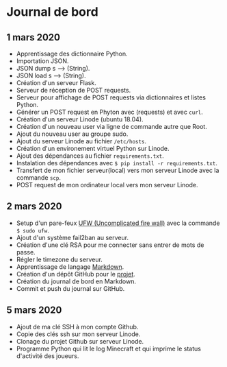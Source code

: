 # Journal de bord

## 1 mars 2020

- Apprentissage des dictionnaire Python.
- Importation JSON.
- JSON dump s --> (String).
- JSON load s --> (String).
- Création d'un serveur Flask.
- Serveur de réception de POST requests.
- Serveur pour affichage de POST requests via dictionnaires et listes Python.
- Générer un POST request en Phyton avec (requests) et avec `curl`.
- Création d'un serveur Linode (ubuntu 18.04).
- Création d'un nouveau user via ligne de commande autre que Root.
- Ajout du nouveau user au groupe sudo.
- Ajout du serveur Linode au fichier `/etc/hosts`.
- Création d'un environement virtuel Python sur Linode.
- Ajout des dépendances au fichier `requirements.txt`.
- Instalation des dépendances avec `$ pip install -r requirements.txt`.
- Transfert de mon fichier serveur(local) vers mon serveur Linode avec la commande `scp`.
- POST request de mon ordinateur local vers mon serveur Linode.

## 2 mars 2020

- Setup d'un pare-feux [UFW (Uncomplicated fire wall)](https://www.digitalocean.com/community/tutorials/how-to-set-up-a-firewall-with-ufw-on-ubuntu-18-04) avec la commande `$ sudo ufw`.
- Ajout d'un système fail2ban au serveur.
- Création d'une clé RSA pour me connecter sans entrer de mots de passe.
- Régler le timezone du serveur.
- Apprentissage de langage [Markdown](https://guides.github.com/features/mastering-markdown/).
- Création d'un dépôt GitHub pour le [projet](https://github.com/DamdlBT/Projet-IoT-h20).
- Création du journal de bord en Markdown.
- Commit et push du journal sur GitHub.

## 5 mars 2020

- Ajout de ma clé SSH à mon compte Github.
- Copie des clés ssh sur mon serveur Linode.
- Clonage du projet Github sur serveur Linode.
- Programme Python qui lit le log Minecraft et qui imprime le status d'activité des joueurs.
